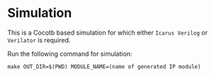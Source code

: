 # Simulation  

This is a Cocotb based simulation for which either `Icarus Verilog` or `Verilator` is required.

Run the following command for simulation:
```
make OUT_DIR=$(PWD) MODULE_NAME=(name of generated IP module)
``` 
